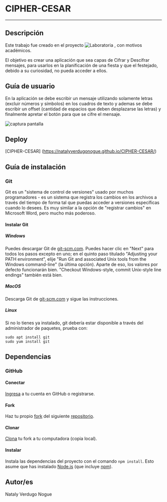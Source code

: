 # CIPHER-CESAR
------
## Descripción 

Este trabajo fue creado en el proyecto ![Laboratoria](https://github.com/NatalyVerdugoNogue/scl-2018-05-bc-core-am/raw/master/img/logo-laboratoria.png) , con motivos académicos.

El objetivo es crear una aplicación que sea capas de Cifrar y Descifrar mensajes, para usarlos en la planificación de una fiesta y que el festejado, debido a su curiosidad, no pueda acceder a ellos.

## Guía de usuario

En la aplicación se debe escribir un mensaje utilizando solamente letras (excluir números y símbolos) en los cuadros de texto y ademas se debe escribir un offset (cantidad de espacios que deben desplazarse las letras) y finalmente apretar el botón para que se cifre el mensaje.

![captura pantalla](https://github.com/NatalyVerdugoNogue/scl-2018-05-bc-core-am/raw/master/img/captura-cipher.png)

## Deploy

[CIPHER-CESAR] (https://natalyverdugonogue.github.io/CIPHER-CESAR/)

## Guía de instalación

### Git

Git es un "sistema de control de versiones" usado por muchos programadores - es un sistema que registra los cambios en los archivos a través del tiempo de forma tal que puedas acceder a versiones específicas cuando lo desees. Es muy similar a la opción de "registrar cambios" en Microsoft Word, pero mucho más poderoso.

#### Instalar Git

##### Windows

Puedes descargar Git de [git-scm.com][3]. Puedes hacer clic en "Next" para todos los pasos excepto en uno; en el quinto paso titulado "Adjusting your PATH environment", elije "Run Git and associated Unix tools from the Windows command-line" (la última opción). Aparte de eso, los valores por defecto funcionarán bien. "Checkout Windows-style, commit Unix-style line endings" también está bien.

[3]: https://git-scm.com/

##### MacOS

Descarga Git de [git-scm.com][3] y sigue las instrucciones.

##### Linux

Si no lo tienes ya instalado, git debería estar disponible a través del administrador de paquetes, prueba con:

    sudo apt install git
    sudo yum install git

## Dependencias

### GitHub

#### Conectar
[Ingresa](https://github.com/) a tu cuenta en GitHub o registrarse.
#### Fork
Haz tu propio [fork](https://help.github.com/articles/fork-a-repo/)
del siguiente [repositorio](https://github.com/NatalyVerdugoNogue/scl-2018-05-bc-core-am).
#### Clonar
[Clona](https://help.github.com/articles/cloning-a-repository/)
tu fork a tu computadora (copia local).
#### Instalar
Instala las dependencias del proyecto con el comando `npm
install`. Esto asume que has instalado [Node.js](https://nodejs.org/) (que
incluye [npm](https://docs.npmjs.com/)).

## Autor/es
Nataly Verdugo Nogue 

